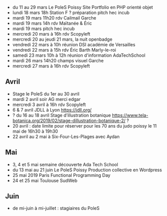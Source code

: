 - du 11 au 29 mars Le PoleS Poissy Site Portfolio en PHP orienté objet
- lundi 18 mars 18h Station F ? préparation pitch hec incub
- mardi 19 mars 11h20 rdv Cailmail Garche
- mardi 19 mars 14h rdv Maïtanée & Éric
- mardi 19 mars pitch hec incub
- mercredi 20 mars à 16h rdv Scopyleft
- mercredi 20 au jeudi 21 mars, la nuit openbadge
- vendredi 22 mars à 10h réunion DSI académie de Versailles
- vendredi 22 mars à 15h rdv Éric Barth Marly-le-roi
- samedi 23 mars 10h à 12h réunion d'information AdaTechSchool
- mardi 26 mars 14h20 champs visuel Garche
- mercredi 27 mars à 16h rdv Scopyleft

## Avril

- Stage le PoleS du 1er au 30 avril
- mardi 2 avril soir AG merci edgar
- mercredi 3 avril à 16h rdv Scopyleft
- 6 & 7 avril JDLL à Lyon https://jdll.org/
- ? du 16 au 18 avril Stage d’illustration botanique https://www.tela-botanica.org/2019/02/stage-dillustration-botanique-2/ ?
- 20 avril : date limite pour réserver pour les 70 ans du judo poissy le 11 mai de 16h30 à 19h30
- 22 avril au 2 mai à Six-Four-Les-Plages avec Aydan

## Mai

- 3, 4 et 5 mai semaine découverte Ada Tech School
- du 13 mai au 21 juin Le PoleS Poissy  Production collective en Wordpress
- 25 mai 2019 Paris Functional Programming Day
- 24 et 25 mai Toulouse SudWeb

## Juin

- de mi-juin à mi-juillet : stagiaires du PoleS
